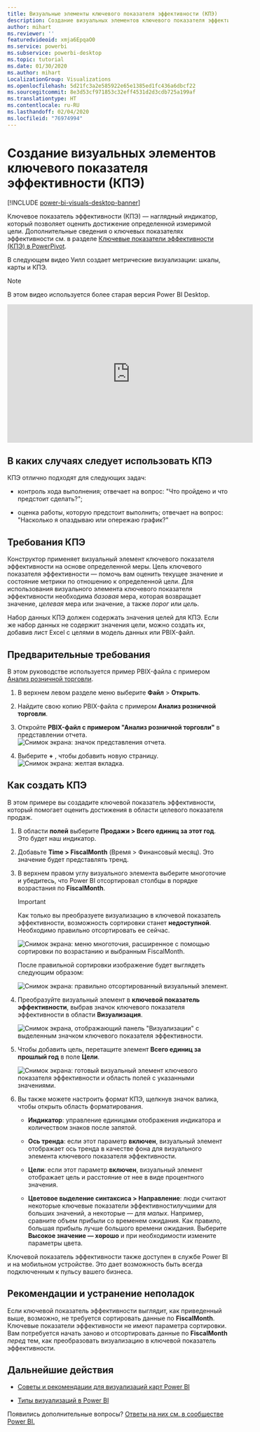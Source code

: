 ```yaml
---
title: Визуальные элементы ключевого показателя эффективности (КПЭ)
description: Создание визуальных элементов ключевого показателя эффективности (КПЭ) в Power BI
author: mihart
ms.reviewer: ''
featuredvideoid: xmja6EpqaO0
ms.service: powerbi
ms.subservice: powerbi-desktop
ms.topic: tutorial
ms.date: 01/30/2020
ms.author: mihart
LocalizationGroup: Visualizations
ms.openlocfilehash: 5d21fc3a2e585922e65e1385ed1fc436a6dbcf22
ms.sourcegitcommit: 8e3d53cf971853c32eff4531d2d3cdb725a199af
ms.translationtype: HT
ms.contentlocale: ru-RU
ms.lasthandoff: 02/04/2020
ms.locfileid: "76974994"
---
```

# <a name="create-key-performance-indicator-kpi-visualizations"></a>Создание визуальных элементов ключевого показателя эффективности (КПЭ)

[!INCLUDE [power-bi-visuals-desktop-banner](../includes/power-bi-visuals-desktop-banner.md)]

Ключевое показатель эффективности (КПЭ) — наглядный индикатор, который позволяет оценить достижение определенной измеримой цели. Дополнительные сведения о ключевых показателях эффективности см. в разделе [Ключевые показатели эффективности (КПЭ) в PowerPivot](/previous-versions/sql/sql-server-2012/hh272050(v=sql.110)).

В следующем видео Уилл создает метрические визуализации: шкалы, карты и КПЭ.
   > [!NOTE]
   > В этом видео используется более старая версия Power BI Desktop.
   > 
   > 
<iframe width="560" height="315" src="https://www.youtube.com/embed/xmja6EpqaO0?list=PL1N57mwBHtN0JFoKSR0n-tBkUJHeMP2cP" frameborder="0" allowfullscreen></iframe>

## <a name="when-to-use-a-kpi"></a>В каких случаях следует использовать КПЭ

КПЭ отлично подходят для следующих задач:

* контроль хода выполнения; отвечает на вопрос: "Что пройдено и что предстоит сделать?";

* оценка работы, которую предстоит выполнить; отвечает на вопрос: "Насколько я опаздываю или опережаю график?"

## <a name="kpi-requirements"></a>Требования КПЭ

Конструктор применяет визуальный элемент ключевого показателя эффективности на основе определенной меры. Цель ключевого показателя эффективности — помочь вам оценить текущее значение и состояние метрики по отношению к определенной цели. Для использования визуального элемента ключевого показателя эффективности необходима *базовая* мера, которая возвращает значение, *целевая* мера или значение, а также *порог* или *цель*.

Набор данных КПЭ должен содержать значения целей для КПЭ. Если же набор данных не содержит значения цели, можно создать их, добавив лист Excel с целями в модель данных или PBIX-файл.

## <a name="prerequisites"></a>Предварительные требования

В этом руководстве используется пример PBIX-файла с примером [Анализ розничной торговли](https://download.microsoft.com/download/9/6/D/96DDC2FF-2568-491D-AAFA-AFDD6F763AE3/Retail%20Analysis%20Sample%20PBIX.pbix).

1. В верхнем левом разделе меню выберите **Файл** > **Открыть**.

1. Найдите свою копию PBIX-файла с примером **Анализ розничной торговли**.

1. Откройте **PBIX-файл с примером "Анализ розничной торговли"** в представлении отчета. ![Снимок экрана: значок представления отчета.](media/power-bi-visualization-kpi/power-bi-report-view.png)

1. Выберите **+** , чтобы добавить новую страницу. ![Снимок экрана: желтая вкладка.](media/power-bi-visualization-kpi/power-bi-yellow-tab.png)

## <a name="how-to-create-a-kpi"></a>Как создать КПЭ

В этом примере вы создадите ключевой показатель эффективности, который помогает оценить достижения в области целевого показателя продаж.

1. В области **полей** выберите **Продажи > Всего единиц за этот год**.  Это будет наш индикатор.

1. Добавьте **Time > FiscalMonth**  (Время > Финансовый месяц).  Это значение будет представлять тренд.

1. В верхнем правом углу визуального элемента выберите многоточие и убедитесь, что Power BI отсортировал столбцы в порядке возрастания по **FiscalMonth**.

    > [!IMPORTANT]
    > Как только вы преобразуете визуализацию в ключевой показатель эффективности, возможность сортировки станет **недоступной**. Необходимо правильно отсортировать ее сейчас.

    ![Снимок экрана: меню многоточия, расширенное с помощью сортировки по возрастанию и выбранным FiscalMonth.](media/power-bi-visualization-kpi/power-bi-ascending-by-fiscal-month.png)

    После правильной сортировки изображение будет выглядеть следующим образом:

    ![Снимок экрана: правильно отсортированный визуальный элемент.](media/power-bi-visualization-kpi/power-bi-chart.png)

1. Преобразуйте визуальный элемент в **ключевой показатель эффективности**, выбрав значок ключевого показателя эффективности в области **Визуализация**.

    ![Снимок экрана, отображающий панель "Визуализации" с выделенным значком ключевого показателя эффективности.](media/power-bi-visualization-kpi/power-bi-kpi-template.png)

1. Чтобы добавить цель, перетащите элемент **Всего единиц за прошлый год** в поле **Цели**.

    ![Снимок экрана: готовый визуальный элемент ключевого показателя эффективности и область полей с указанными значениями.](media/power-bi-visualization-kpi/power-bi-kpi-done.png)

1. Вы также можете настроить формат КПЭ, щелкнув значок валика, чтобы открыть область форматирования.

    * **Индикатор**: управление единицами отображения индикатора и количеством знаков после запятой.

    * **Ось тренда**: если этот параметр **включен**, визуальный элемент отображает ось тренда в качестве фона для визуального элемента ключевого показателя эффективности.  

    * **Цели**: если этот параметр **включен**, визуальный элемент отображает цель и расстояние от нее в виде процентного значения.

    * **Цветовое выделение синтаксиса > Направление**: люди считают некоторые ключевые показатели эффективности*лучшими* для больших значений, а некоторые — для *малых*. Например, сравните объем прибыли со временем ожидания. Как правило, большая прибыль лучше большого времени ожидания. Выберите **Высокое значение — хорошо** и при необходимости измените параметры цвета.

Ключевой показатель эффективности также доступен в службе Power BI и на мобильном устройстве. Это дает возможность быть всегда подключенным к пульсу вашего бизнеса.

## <a name="considerations-and-troubleshooting"></a>Рекомендации и устранение неполадок

Если ключевой показатель эффективности выглядит, как приведенный выше, возможно, не требуется сортировать данные по **FiscalMonth**. Ключевые показатели эффективности не имеют параметра сортировки. Вам потребуется начать заново и отсортировать данные по **FiscalMonth** *перед* тем, как преобразовать визуализацию в ключевой показатель эффективности.

## <a name="next-steps"></a>Дальнейшие действия

* [Советы и рекомендации для визуализаций карт Power BI](power-bi-map-tips-and-tricks.md)

* [Типы визуализаций в Power BI](power-bi-visualization-types-for-reports-and-q-and-a.md)

Появились дополнительные вопросы? [Ответы на них см. в сообществе Power BI.](https://community.powerbi.com/)
